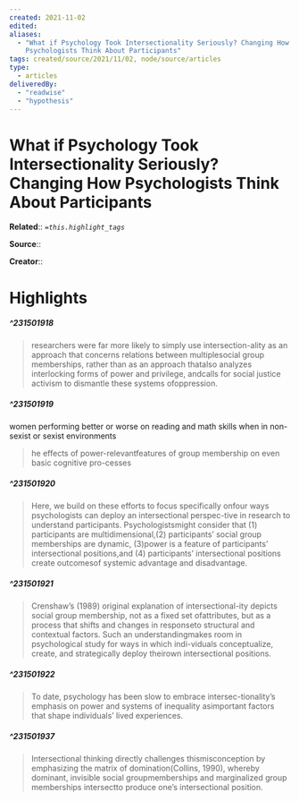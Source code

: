 ```yaml
---
created: 2021-11-02
edited: 
aliases:
  - "What if Psychology Took Intersectionality Seriously? Changing How
    Psychologists Think About Participants"
tags: created/source/2021/11/02, node/source/articles
type:
  - articles
deliveredBy:
  - "readwise"
  - "hypothesis"
---
```

# What if Psychology Took Intersectionality Seriously? Changing How Psychologists Think About Participants

**Related**:: 
*`=this.highlight_tags`*

**Source**:: 

**Creator**::

# Highlights
##### ^231501918
  
> researchers were far more likely to simply use intersection-ality as an approach that concerns relations between multiplesocial group memberships, rather than as an approach thatalso analyzes interlocking forms of power and privilege, andcalls for social justice activism to dismantle these systems ofoppression. 

##### ^231501919
women performing better or worse on reading and math skills when in non-sexist or sexist environments  
> he effects of power-relevantfeatures of group membership on even basic cognitive pro-cesses 

##### ^231501920
  
> Here, we build on these efforts to focus specifically onfour ways psychologists can deploy an intersectional perspec-tive in research to understand participants. Psychologistsmight consider that (1) participants are multidimensional,(2) participants’ social group memberships are dynamic, (3)power is a feature of participants’ intersectional positions,and (4) participants’ intersectional positions create outcomesof systemic advantage and disadvantage. 

##### ^231501921
  
> Crenshaw’s (1989) original explanation of intersectional-ity depicts social group membership, not as a fixed set ofattributes, but as a process that shifts and changes in responseto structural and contextual factors. Such an understandingmakes room in psychological study for ways in which indi-viduals conceptualize, create, and strategically deploy theirown intersectional positions. 

##### ^231501922
  
> To date, psychology has been slow to embrace intersec-tionality’s emphasis on power and systems of inequality asimportant factors that shape individuals’ lived experiences. 

##### ^231501937
  
> Intersectional thinking directly challenges thismisconception by emphasizing the matrix of domination(Collins, 1990), whereby dominant, invisible social groupmemberships and marginalized group memberships intersectto produce one’s intersectional position. 

